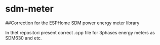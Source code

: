 # sdm-meter

##Correction for the ESPHome SDM power energy meter library

In thet repositori present correct .cpp file for 3phases energy meters as SDM630 and etc.


 
